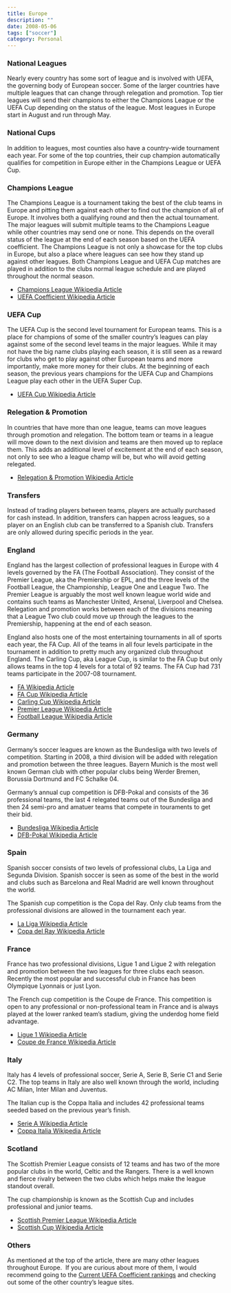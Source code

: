 ```yaml
---
title: Europe
description: ""
date: 2008-05-06
tags: ["soccer"]
category: Personal
---
```



<div>

<h3>National Leagues</h3>

Nearly every country has some sort of league and is involved with UEFA, the governing body of European soccer. Some of the larger countries have multiple leagues that can change through relegation and promotion. Top tier leagues will send their champions to either the Champions League or the UEFA Cup depending on the status of the league. Most leagues in Europe start in August and run through May.

<h3>National Cups</h3>

In addition to leagues, most counties also have a country-wide tournament each year. For some of the top countries, their cup champion automatically qualifies for competition in Europe either in the Champions League or UEFA Cup.

<h3>Champions League</h3>

The Champions League is a tournament taking the best of the club teams in Europe and pitting them against each other to find out the champion of all of Europe. It involves both a qualifying round and then the actual tournament. The major leagues will submit multiple teams to the Champions League while other countries may send one or none. This depends on the overall status of the league at the end of each season based on the UEFA coefficient. The Champions League is not only a showcase for the top clubs in Europe, but also a place where leagues can see how they stand up against other leagues. Both Champions League and UEFA Cup matches are played in addition to the clubs normal league schedule and are played throughout the normal season.

<ul>

<li><a href="https://web.archive.org/web/20131211095312/http://en.wikipedia.org/wiki/UEFA_Champions_League">Champions League Wikipedia Article</a></li>

<li><a href="https://web.archive.org/web/20131211095312/http://en.wikipedia.org/wiki/UEFA_coefficients">UEFA Coefficient Wikipedia Article</a></li>

</ul>

<h3>UEFA Cup</h3>

The UEFA Cup is the second level tournament for European teams. This is a place for champions of some of the smaller country’s leagues can play against some of the second level teams in the major leagues. While it may not have the big name clubs playing each season, it is still seen as a reward for clubs who get to play against other European teams and more importantly, make more money for their clubs. At the beginning of each season, the previous years champions for the UEFA Cup and Champions League play each other in the UEFA Super Cup.

<ul>

<li><a href="https://web.archive.org/web/20131211095312/http://en.wikipedia.org/wiki/UEFA_Cup">UEFA Cup Wikipedia Article</a></li>

</ul>

<h3>Relegation &amp; Promotion</h3>

In countries that have more than one league, teams can move leagues through promotion and relegation. The bottom team or teams in a league will move down to the next division and teams are then moved up to replace them. This adds an additional level of excitement at the end of each season, not only to see who a league champ will be, but who will avoid getting relegated.

<ul>

<li><a href="https://web.archive.org/web/20131211095312/http://en.wikipedia.org/wiki/Relegation">Relegation &amp; Promotion Wikipedia Article</a></li>

</ul>

<h3>Transfers</h3>

Instead of trading players between teams, players are actually purchased for cash instead. In addition, transfers can happen across leagues, so a player on an English club can be transferred to a Spanish club. Transfers are only allowed during specific periods in the year.

<h3>England</h3>

England has the largest collection of professional leagues in Europe with 4 levels governed by the FA (The Football Association). They consist of the Premier League, aka the Premiership or EPL, and the three levels of the Football League, the Championship, League One and League Two. The Premier League is arguably the most well known league world wide and contains such teams as Manchester United, Arsenal, Liverpool and Chelsea. Relegation and promotion works between each of the divisions meaning that a League Two club could move up through the leagues to the Premiership, happening at the end of each season.

England also hosts one of the most entertaining tournaments in all of sports each year, the FA Cup. All of the teams in all four levels participate in the tournament in addition to pretty much any organized club throughout England. The Carling Cup, aka League Cup, is similar to the FA Cup but only allows teams in the top 4 levels for a total of 92 teams. The FA Cup had 731 teams participate in the 2007-08 tournament.

<ul>

<li><a href="https://web.archive.org/web/20131211095312/http://en.wikipedia.org/wiki/The_Football_Association">FA Wikipedia Article</a></li>

<li><a href="https://web.archive.org/web/20131211095312/http://en.wikipedia.org/wiki/FA_Cup">FA Cup Wikipedia Article</a></li>

<li><a href="https://web.archive.org/web/20131211095312/http://en.wikipedia.org/wiki/Football_League_Cup">Carling Cup Wikipedia Article</a></li>

<li><a href="https://web.archive.org/web/20131211095312/http://en.wikipedia.org/wiki/Premier_League">Premier League Wikipedia Article</a></li>

<li><a href="https://web.archive.org/web/20131211095312/http://en.wikipedia.org/wiki/Football_League_Championship">Football League Wikipedia Article</a></li>

</ul>

<h3>Germany</h3>

Germany’s soccer leagues are known as the Bundesliga with two levels of competition. Starting in 2008, a third division will be added with relegation and promotion between the three leagues. Bayern Munich is the most well known German club with other popular clubs being Werder Bremen, Borussia Dortmund and FC Schalke 04.

<p class="firstHeading">Germany’s annual cup competition is<span><span> DFB-Pokal and consists of the 36 professional teams, the last 4 relegated teams out of the Bundesliga and then 24 semi-pro and amatuer teams that compete in touraments to get their bid.</span></span>

<ul>

<li><a href="https://web.archive.org/web/20131211095312/http://en.wikipedia.org/wiki/Fussball-Bundesliga">Bundesliga Wikipedia Article</a></li>

<li><a href="https://web.archive.org/web/20131211095312/http://en.wikipedia.org/wiki/DFB-Pokal">DFB-Pokal Wikipedia Article</a></li>

</ul>

<h3>Spain</h3>

Spanish soccer consists of two levels of professional clubs, La Liga and Segunda Division. Spanish soccer is seen as some of the best in the world and clubs such as Barcelona and Real Madrid are well known throughout the world.

The Spanish cup competition is the Copa del Ray. Only club teams from the professional divisions are allowed in the tournament each year.

<ul>

<li><a href="https://web.archive.org/web/20131211095312/http://en.wikipedia.org/wiki/La_Liga">La Liga Wikipedia Article</a></li>

<li><a href="https://web.archive.org/web/20131211095312/http://en.wikipedia.org/wiki/La_Liga">Copa del Ray Wikipedia Article</a></li>

</ul>

<h3>France</h3>

France has two professional divisions, Ligue 1 and Ligue 2 with relegation and promotion between the two leagues for three clubs each season. Recently the most popular and successful club in France has been Olympique Lyonnais or just Lyon.

The French cup competition is the Coupe de France. This competition is open to any professional or non-professional team in France and is always played at the lower ranked team’s stadium, giving the underdog home field advantage.

<ul>

<li><a href="https://web.archive.org/web/20131211095312/http://en.wikipedia.org/wiki/Ligue_1">Ligue 1 Wikipedia Article</a></li>

<li><a href="https://web.archive.org/web/20131211095312/http://en.wikipedia.org/wiki/Coupe_de_France">Coupe de France Wikipedia Article</a></li>

</ul>

<h3>Italy</h3>

Italy has 4 levels of professional soccer, Serie A, Serie B, Serie C1 and Serie C2. The top teams in Italy are also well known through the world, including AC Milan, Inter Milan and Juventus.

The Italian cup is the Coppa Italia and includes 42 professional teams seeded based on the previous year’s finish.

<ul>

<li><a href="https://web.archive.org/web/20131211095312/http://en.wikipedia.org/wiki/Serie_A">Serie A Wikipedia Article</a></li>

<li><a href="https://web.archive.org/web/20131211095312/http://en.wikipedia.org/wiki/Coppa_Italia">Coppa Italia Wikipedia Article</a></li>

</ul>

<h3>Scotland</h3>

The Scottish Premier League consists of 12 teams and has two of the more popular clubs in the world, Celtic and the Rangers. There is a well known and fierce rivalry between the two clubs which helps make the league standout overall.

The cup championship is known as the Scottish Cup and includes professional and junior teams.

<ul>

<li><a href="https://web.archive.org/web/20131211095312/http://en.wikipedia.org/wiki/Scottish_Premier_League">Scottish Premier League Wikipedia Article</a></li>

<li><a href="https://web.archive.org/web/20131211095312/http://en.wikipedia.org/wiki/Scottish_Cup">Scottish Cup Wikipedia Article</a></li>

</ul>

<h3>Others</h3>

As mentioned at the top of the article, there are many other leagues throughout Europe.&nbsp; If you are curious about more of them, I would recommend going to the&nbsp;<a href="https://web.archive.org/web/20131211095312/http://en.wikipedia.org/wiki/UEFA_coefficients#Current_ranking_.282009-10_UEFA_competitions.29">Current UEFA Coefficient rankings</a> and checking out some of the other country’s league sites.</div>
